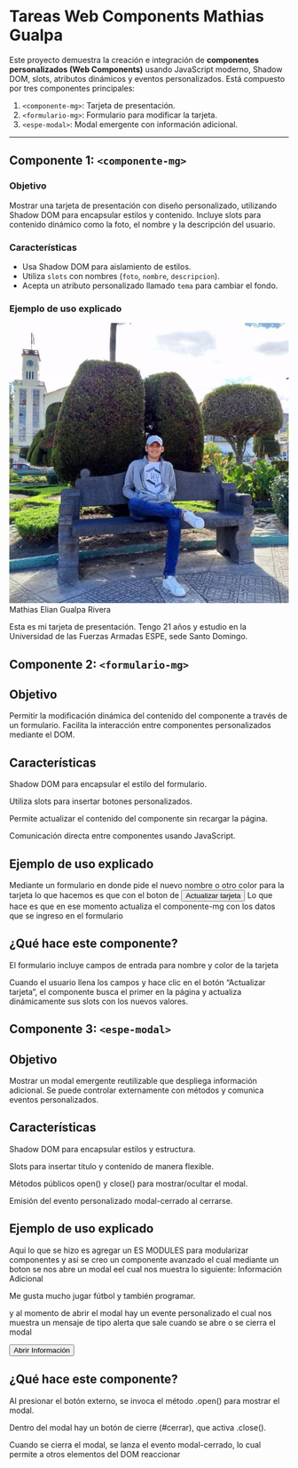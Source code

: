 # Tareas Web Components Mathias Gualpa

Este proyecto demuestra la creación e integración de **componentes personalizados (Web Components)** usando JavaScript moderno, Shadow DOM, slots, atributos dinámicos y eventos personalizados. Está compuesto por tres componentes principales:

1. `<componente-mg>`: Tarjeta de presentación.
2. `<formulario-mg>`: Formulario para modificar la tarjeta.
3. `<espe-modal>`: Modal emergente con información adicional.

---

## Componente 1: `<componente-mg>`

### Objetivo
Mostrar una tarjeta de presentación con diseño personalizado, utilizando Shadow DOM para encapsular estilos y contenido. Incluye slots para contenido dinámico como la foto, el nombre y la descripción del usuario.

### Características
- Usa Shadow DOM para aislamiento de estilos.
- Utiliza `slots` con nombres (`foto`, `nombre`, `descripcion`).
- Acepta un atributo personalizado llamado `tema` para cambiar el fondo.

### Ejemplo de uso explicado

<componente-mg tema="#d6eaf8">
  <img slot="foto" src="perfil/perfil.png" alt="Foto de perfil" />
  <span slot="nombre">Mathias Elian Gualpa Rivera</span>
  <p slot="descripcion">
    Esta es mi tarjeta de presentación. Tengo 21 años y estudio en la Universidad de las Fuerzas Armadas ESPE, sede Santo Domingo.
  </p>
</componente-mg>

## Componente 2: `<formulario-mg>`

## Objetivo
Permitir la modificación dinámica del contenido del componente <componente-mg> a través de un formulario. Facilita la interacción entre componentes personalizados mediante el DOM.

## Características
Shadow DOM para encapsular el estilo del formulario.

Utiliza slots para insertar botones personalizados.

Permite actualizar el contenido del componente <componente-mg> sin recargar la página.

Comunicación directa entre componentes usando JavaScript.

## Ejemplo de uso explicado

Mediante un formulario en donde pide el nuevo nombre o otro color para la tarjeta lo que hacemos es que con el boton de 
<formulario-mg>
  <button slot="boton-enviar">Actualizar tarjeta</button>
</formulario-mg>
Lo que hace es que en ese momento actualiza el componente-mg con los datos que se ingreso en el formulario

## ¿Qué hace este componente?

El formulario incluye campos de entrada para  nombre y color de la tarjeta

Cuando el usuario llena los campos y hace clic en el botón “Actualizar tarjeta”, el componente busca el primer <componente-mg> en la página y actualiza dinámicamente sus slots con los nuevos valores.


## Componente 3: `<espe-modal>`

## Objetivo
Mostrar un modal emergente reutilizable que despliega información adicional. Se puede controlar externamente con métodos y comunica eventos personalizados.

## Características
Shadow DOM para encapsular estilos y estructura.

Slots para insertar titulo y contenido de manera flexible.

Métodos públicos open() y close() para mostrar/ocultar el modal.

Emisión del evento personalizado modal-cerrado al cerrarse.

## Ejemplo de uso explicado

Aqui lo que se hizo es agregar un ES MODULES para modularizar componentes y asi se creo un componente avanzado el cual 
mediante un boton se nos abre un modal eel cual nos muestra lo siguiente: 
<espe-modal id="modalAvanzado">
  <span slot="titulo">Información Adicional</span>
  <p slot="contenido">Me gusta mucho jugar fútbol y también programar.</p>
</espe-modal>
y al momento de abrir el modal hay un evente personalizado el cual nos muestra un mensaje de tipo alerta que sale cuando se abre o se cierra el modal

<button class="boton-abrir" onclick="document.getElementById('modalAvanzado').open()">Abrir Información</button>


## ¿Qué hace este componente?

Al presionar el botón externo, se invoca el método .open() para mostrar el modal.

Dentro del modal hay un botón de cierre (#cerrar), que activa .close().

Cuando se cierra el modal, se lanza el evento modal-cerrado, lo cual permite a otros elementos del DOM reaccionar
